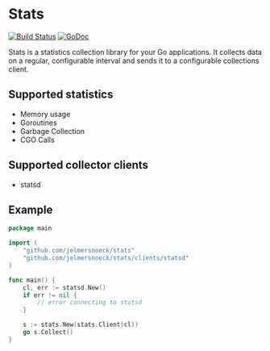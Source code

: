 # Stats

[![Build Status](https://travis-ci.org/jelmersnoeck/stats.svg?branch=master)](https://travis-ci.org/jelmersnoeck/stats)
[![GoDoc](https://godoc.org/github.com/jelmersnoeck/stats?status.svg)](https://godoc.org/github.com/jelmersnoeck/stats)

Stats is a statistics collection library for your Go applications. It collects
data on a regular, configurable interval and sends it to a configurable
collections client.

## Supported statistics

- Memory usage
- Goroutines
- Garbage Collection
- CGO Calls

## Supported collector clients

- statsd

## Example

```go
package main

import (
    "github.com/jelmersnoeck/stats"
    "github.com/jelmersnoeck/stats/clients/statsd"
)

func main() {
    cl, err := statsd.New()
    if err != nil {
        // error connecting to statsd
    }

    s := stats.New(stats.Client(cl))
    go s.Collect()
}
```
